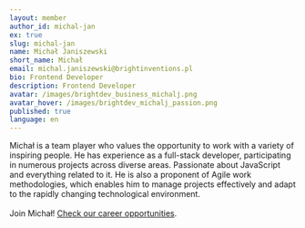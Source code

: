```yaml
---
layout: member
author_id: michal-jan
ex: true
slug: michal-jan
name: Michał Janiszewski
short_name: Michał
email: michal.janiszewski@brightinventions.pl
bio: Frontend Developer
description: Frontend Developer
avatar: /images/brightdev_business_michalj.png
avatar_hover: /images/brightdev_michalj_passion.png
published: true
language: en
---
```

Michał is a team player who values the opportunity to work with a variety of inspiring people. He has experience as a full-stack developer, participating in numerous projects across diverse areas. Passionate about JavaScript and everything related to it. He is also a proponent of Agile work methodologies, which enables him to manage projects effectively and adapt to the rapidly changing technological environment.\
\
Join Michał! [Check our career opportunities](https://brightinventions.pl/career).